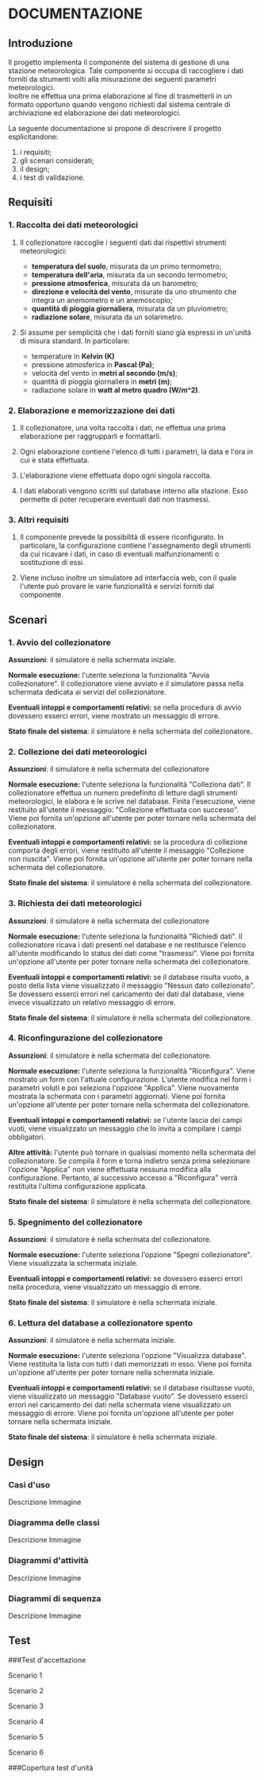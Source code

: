 # DOCUMENTAZIONE

## Introduzione

Il progetto implementa il componente del sistema di gestione di una stazione meteorologica. Tale componente si occupa di
raccogliere i dati forniti da strumenti volti alla misurazione dei seguenti parametri meteorologici.  
Inoltre ne effettua una prima elaborazione al fine di trasmetterli in un formato opportuno quando vengono richiesti dal 
sistema centrale di archiviazione ed elaborazione dei dati meteorologici.

La seguente documentazione si propone di descrivere il progetto esplicitandone:  
1. i requisiti;
2. gli scenari considerati;
3. il design;
4. i test di validazione.


## Requisiti

### 1. Raccolta dei dati meteorologici

1. Il collezionatore raccoglie i seguenti dati dai rispettivi strumenti meteorologici:

    - __temperatura del suolo__, misurata da un primo termometro;
    - __temperatura dell'aria__, misurata da un secondo termometro;
    - __pressione atmosferica__, misurata da un barometro;
    - __direzione e velocità del vento__, misurate da uno strumento che integra un anemometro e un anemoscopio;
    - __quantità di pioggia giornaliera__, misurata da un pluviometro;
    - __radiazione solare__, misurata da un solarimetro.
    
2. Si assume per semplicità che i dati forniti siano già espressi in un'unità di misura standard. In particolare:

    - temperature in __Kelvin (K)__
    - pressione atmosferica in __Pascal (Pa)__;
    - velocità del vento in __metri al secondo (m/s)__;
    - quantità di pioggia giornaliera in __metri (m)__;
    - radiazione solare in __watt al metro quadro (W/m^2)__.


### 2. Elaborazione e memorizzazione dei dati

1. Il collezionatore, una volta raccolta i dati, ne effettua una prima elaborazione per raggrupparli e formattarli.

2. Ogni elaborazione contiene l'elenco di tutti i parametri, la data e l'ora in cui è stata effettuata.

3. L'elaborazione viene effettuata dopo ogni singola raccolta.

4. I dati elaborati vengono scritti sul database interno alla stazione. Esso permette di poter recuperare eventuali dati non trasmessi.



### 3. Altri requisiti

1. Il componente prevede la possibilità di essere riconfigurato. In particolare, la configurazione contiene l'assegnamento 
degli strumenti da cui ricavare i dati, in caso di eventuali malfunzionamenti o sostituzione di essi.
    
2. Viene incluso inoltre un simulatore ad interfaccia web, con il quale l'utente può provare le varie funzionalità e servizi
forniti dal componente.



## Scenari

### 1. Avvio del collezionatore

__Assunzioni__: il simulatore è nella schermata iniziale.

__Normale esecuzione:__ l'utente seleziona la funzionalità "Avvia collezionatore". Il collezionatore viene avviato
e il simulatore passa nella schermata dedicata ai servizi del collezionatore. 

__Eventuali intoppi e comportamenti relativi:__ se nella procedura di avvio dovessero esserci errori, viene mostrato un
messaggio di errore.

__Stato finale del sistema__: il simulatore è nella schermata del collezionatore.


### 2. Collezione dei dati meteorologici

__Assunzioni__: il simulatore è nella schermata del collezionatore

__Normale esecuzione:__ l'utente seleziona la funzionalità "Colleziona dati". Il collezionatore effettua un numero predefinito
di letture dagli strumenti meteorologici, le elabora e le scrive nel database. Finita l'esecuzione, viene restituito 
all'utente il messaggio: "Collezione effettuata con successo". Viene poi fornita un'opzione all'utente per poter tornare
nella schermata del collezionatore.

__Eventuali intoppi e comportamenti relativi:__ se la procedura di collezione comporta degli errori, viene restituito all'utente
il messaggio "Collezione non riuscita". Viene poi fornita un'opzione all'utente per poter tornare nella schermata del collezionatore.

__Stato finale del sistema__: il simulatore è nella schermata del collezionatore.


### 3. Richiesta dei dati meteorologici

__Assunzioni__: il simulatore è nella schermata del collezionatore

__Normale esecuzione:__ l'utente seleziona la funzionalità "Richiedi dati". Il collezionatore ricava i dati presenti nel
database e ne restituisce l'elenco all'utente modificando lo status dei dati come "trasmessi". Viene poi fornita un'opzione all'utente per poter tornare
nella schermata del collezionatore.

__Eventuali intoppi e comportamenti relativi:__ se il database risulta vuoto, a posto della lista viene visualizzato il
messaggio "Nessun dato collezionato". Se dovessero esserci errori nel caricamento dei dati dal database, viene invece visualizzato
un relativo messaggio di errore.

__Stato finale del sistema__: il simulatore è nella schermata del collezionatore.


### 4. Riconfingurazione del collezionatore

__Assunzioni__: il simulatore è nella schermata del collezionatore.

__Normale esecuzione:__ l'utente seleziona la funzionalità "Riconfigura". Viene mostrato un form con l'attuale
configurazione. L'utente modifica nel form i parametri voluti e poi seleziona l'opzione "Applica". Viene nuovamente
mostrata la schermata con i parametri aggiornati. Viene poi fornita un'opzione all'utente per poter tornare
nella schermata del collezionatore.

__Eventuali intoppi e comportamenti relativi:__ se l'utente lascia dei campi vuoti, viene visualizzato un messaggio
che lo invita a compilare i campi obbligatori.

__Altre attività:__ l'utente può tornare in qualsiasi momento nella schermata del collezionatore. Se compila il form e torna
indietro senza prima selezionare l'opzione "Applica" non viene effettuata nessuna modifica alla configurazione. Pertanto,
al successivo accesso a "Riconfigura" verrà restituita l'ultima configurazione applicata.

__Stato finale del sistema__: il simulatore è nella schermata del collezionatore.


### 5. Spegnimento del collezionatore

__Assunzioni__: il simulatore è nella schermata del collezionatore.

__Normale esecuzione:__ l'utente seleziona l'opzione "Spegni collezionatore". Viene visualizzata la schermata iniziale.

__Eventuali intoppi e comportamenti relativi:__ se dovessero esserci errori nella procedura, viene visualizzato un messaggio
di errore.

__Stato finale del sistema__: il simulatore è nella schermata iniziale.



### 6. Lettura del database a collezionatore spento

__Assunzioni__: il simulatore è nella schermata iniziale.

__Normale esecuzione:__ l'utente seleziona l'opzione "Visualizza database". Viene restituita la lista con tutti
i dati memorizzati in esso. Viene poi fornita un'opzione all'utente per poter tornare nella schermata iniziale.

__Eventuali intoppi e comportamenti relativi:__ se il database risultasse vuoto, viene visualizzato un messaggio
"Database vuoto". Se dovessero esserci errori nel caricamento dei dati nella schermata viene visualizzato un messaggio di errore.
Viene poi fornita un'opzione all'utente per poter tornare nella schermata iniziale.

__Stato finale del sistema__: il simulatore è nella schermata iniziale.





## Design

### Casi d'uso

Descrizione
Immagine

### Diagramma delle classi

Descrizione
Immagine

### Diagrammi d'attività

Descrizione
Immagine

### Diagrammi di sequenza

Descrizione
Immagine


## Test

###Test d'accettazione

Scenario 1

Scenario 2

Scenario 3

Scenario 4

Scenario 5

Scenario 6


###Copertura test d'unità